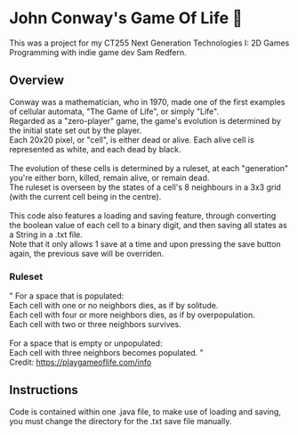 # John Conway's Game Of Life 🐣
This was a project for my CT255 Next Generation Technologies I: 2D Games Programming with indie game dev Sam Redfern.<br>

## Overview
Conway was a mathematician, who in 1970, made one of the first examples of cellular automata, "The Game of Life", or simply "Life".<br>
Regarded as a "zero-player" game, the game's evolution is determined by the initial state set out by the player.<br>
Each 20x20 pixel, or "cell", is either dead or alive. Each alive cell is represented as white, and each dead by black.<br>
<br>
The evolution of these cells is determined by a ruleset, at each "generation" you're either born, killed, remain alive, or remain dead.<br>
The ruleset is overseen by the states of a cell's 8 neighbours in a 3x3 grid (with the current cell being in the centre).<br>
<br>
This code also features a loading and saving feature, through converting the boolean value of each cell to a binary digit, and then saving all states as a String in a .txt file.<br>
Note that it only allows 1 save at a time and upon pressing the save button again, the previous save will be overriden.<br>

### Ruleset
" For a space that is populated:<br>
Each cell with one or no neighbors dies, as if by solitude.<br>
Each cell with four or more neighbors dies, as if by overpopulation.<br>
Each cell with two or three neighbors survives.<br>
<br>
For a space that is empty or unpopulated:<br>
Each cell with three neighbors becomes populated. "<br>
Credit: https://playgameoflife.com/info<br>

## Instructions
Code is contained within one .java file, to make use of loading and saving, you must change the directory for the .txt save file manually.
